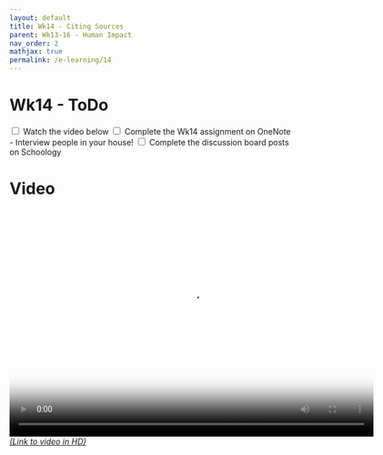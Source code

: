 ```yaml
---
layout: default
title: Wk14 - Citing Sources
parent: Wk13-16 - Human Impact
nav_order: 2
mathjax: true
permalink: /e-learning/14
---
```


# Wk14 - ToDo
<label class="tasks-list-item">
  <input type="checkbox" class="tasks-list-cb">
  <span class="tasks-list-mark"></span>
  <span class="tasks-list-desc">
    Watch the video below
  </span>
</label>
<label class="tasks-list-item">
  <input type="checkbox" class="tasks-list-cb">
  <span class="tasks-list-mark"></span>
  <span class="tasks-list-desc">
    Complete the Wk14 assignment on OneNote - Interview people in your house!
  </span>
</label>
<label class="tasks-list-item">
  <input type="checkbox" class="tasks-list-cb">
  <span class="tasks-list-mark"></span>
  <span class="tasks-list-desc">
    Complete the discussion board posts on Schoology
  </span>
</label>


# Video
<video width="640" height="400"
       poster="/e-learning/human-impact/Wk14.png" 
       controls>
  <source src="/e-learning/human-impact/Wk14.mp4" type="video/mp4">
</video>
[*(Link to video in HD)*](https://www.loom.com/share/14896c64e47441c79760150c69fd39e9)